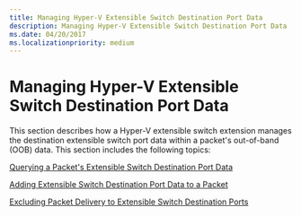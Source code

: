 ```yaml
---
title: Managing Hyper-V Extensible Switch Destination Port Data
description: Managing Hyper-V Extensible Switch Destination Port Data
ms.date: 04/20/2017
ms.localizationpriority: medium
---
```


# Managing Hyper-V Extensible Switch Destination Port Data


This section describes how a Hyper-V extensible switch extension manages the destination extensible switch port data within a packet's out-of-band (OOB) data. This section includes the following topics:

[Querying a Packet's Extensible Switch Destination Port Data](querying-a-packet-s-extensible-switch-destination-port-data.md)

[Adding Extensible Switch Destination Port Data to a Packet](adding-extensible-switch-destination-port-data-to-a-packet.md)

[Excluding Packet Delivery to Extensible Switch Destination Ports](excluding-packet-delivery-to-extensible-switch-destination-ports.md)

 

 





